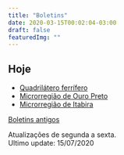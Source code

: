 ```yaml
---
title: "Boletins"
date: 2020-03-15T00:02:04-03:00
draft: false
featuredImg: ""
---
```


## Hoje

- [Quadrilátero ferrífero](/boletins/boletim_quadri_15-07/)
- [Microrregião de Ouro Preto](/boletins/boletim_op_15-07/)
- [Microrregião de Itabira](/boletins/boletim_itabira_15-07/)


[Boletins antigos](/boletins/)<br>

Atualizações de segunda a sexta.<br>
Ultimo update: 15/07/2020